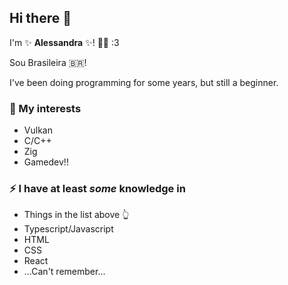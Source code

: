 ## Hi there 👋

I'm ✨ **Alessandra** ✨! 🏳️‍⚧️ :3

Sou Brasileira 🇧🇷!

I've been doing programming for some years, but still a beginner.

### 🌋 My interests

- Vulkan
- C/C++
- Zig
- Gamedev!!

### ⚡ I have at least _some_ knowledge in

- Things in the list above 👆
- Typescript/Javascript
- HTML
- CSS
- React
- ...Can't remember...

<!--
**alecrissf/alecrissf** is a ✨ _special_ ✨ repository because its `README.md` (this file) appears on your GitHub profile.

Here are some ideas to get you started:

- 🔭 I’m currently working on ...
- 🌱 I’m currently learning ...
- 👯 I’m looking to collaborate on ...
- 🤔 I’m looking for help with ...
- 💬 Ask me about ...
- 📫 How to reach me: ...
- 😄 Pronouns: ...
- ⚡ Fun fact: ...
-->
